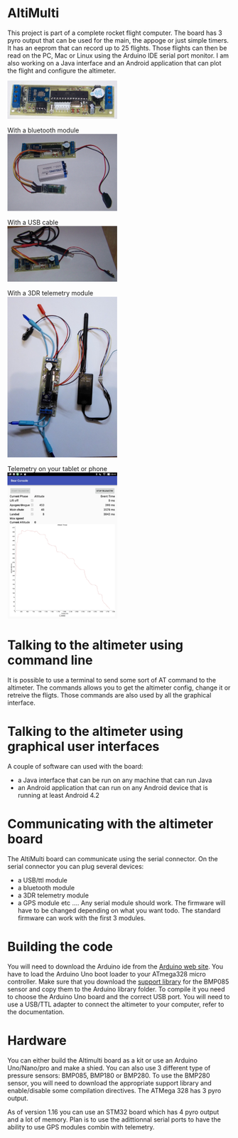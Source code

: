 # AltiMulti
This project is part of a complete rocket flight computer. The board has 3 pyro output that can be used for the main, the appoge or just simple timers. It has an eeprom that can record up to 25 flights. Those flights can then be read on the PC, Mac or Linux using the Arduino IDE serial port monitor.
I am also working on a Java interface and an Android application that can plot the flight and configure the altimeter.                  

<img src="/pictures/altimulti.JPG" width="49%">  

With a bluetooth module                                                                              
<img src="/pictures/altimulti_bluetooth.JPG" width="49%">       

With a USB cable                                                    
<img src="/pictures/altimulti_usb.JPG" width="49%">      

With a 3DR telemetry module                                             
<img src="/pictures/altimulti_3DRtelemetry.jpg" width="49%">      

Telemetry on your tablet or phone                                              
<img src="/pictures/altimulti_telemetryV2.jpg" width="49%">

# Talking to the altimeter using command line
It is possible to use a terminal to send some sort of AT command to the altimeter. The commands allows you to get the altimeter config, change it or retreive the fligts. Those commands are also used by all the graphical interface.

# Talking to the altimeter using graphical user interfaces
A couple of software can used with the board:
- a Java interface that can be run on any machine that can run Java
- an Android application that can run on any Android device that is running at least Android 4.2 

# Communicating with the altimeter board
The AltiMulti board can communicate using the serial connector. On the serial connector you can plug several devices:
- a USB/ttl module
- a bluetooth module
- a 3DR telemetry module
- a GPS module 
etc ....
Any serial module should work. The firmware will have to be changed depending on what you want todo. The standard firmware can work with the first 3 modules.

# Building the code
You will need to download the Arduino ide from the [Arduino web site](https://www.arduino.cc/). 
You have to load the Arduino Uno boot loader to your ATmega328 micro controller. 
Make sure that you download the [support library](https://github.com/bdureau/AltimetersLibs) for the BMP085 sensor and copy them to the Arduino library folder. To compile it you need to choose the Arduino Uno board and the correct USB port.
You will need to use a USB/TTL adapter to connect the altimeter to your computer, refer to the documentation.

# Hardware
You can either build the Altimulti board as a kit or use an Arduino Uno/Nano/pro and make a shied. You can also use 3 different type of pressure sensors: BMP085, BMP180 or BMP280. To use the BMP280 sensor, you will need to download the appropriate support library and enable/disable some compilation directives.
The ATMega 328 has 3 pyro output.

As of version 1.16 you can use an STM32 board which has 4 pyro output and a lot of memory. Plan is to use the adittionnal serial ports to have the ability to use GPS modules combin with telemetry.
